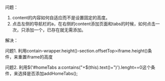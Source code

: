  问题：
 1. content的内容如何自适应而不是设置固定的高度。
 2. 点击左侧的导航栏的a，在右侧的content添加页面和tabs的时候，如何点击一次，只添加一个，已存在就无需添加。
 
 解决：
 
 问题1. 利用contain-wrapper.height()-section.offsetTop>iframe.height()条件，来重置iframe的高度
 
 问题2. 利用$('#homeTabs a:contains("+$(this).text()+")').lenght==0这个条件，来选择是否添加addHomeTabs();
